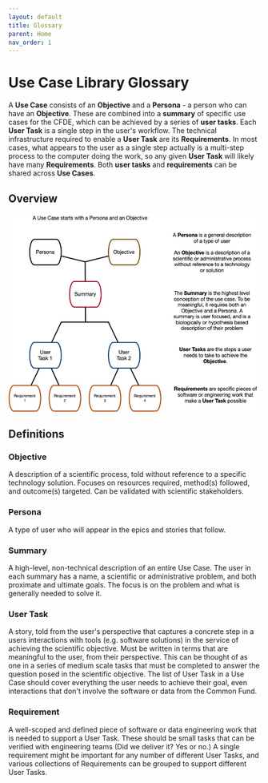 ```yaml
---
layout: default
title: Glossary
parent: Home
nav_order: 1
---
```


# Use Case Library Glossary

A **Use Case** consists of an **Objective** and a **Persona** -
a person who can have an **Objective**. These are combined into a **summary**
of specific use cases for the CFDE, which can be achieved by a series
of **user tasks**. Each **User Task** is a single step in the user's workflow.
The technical infrastructure required
to enable a **User Task** are its **Requirements**. In most cases, what
appears to the user as a single step actually is a multi-step process to the
computer doing the work, so any given **User Task** will likely have many **Requirements**.
Both **user tasks** and **requirements** can be shared across **Use Cases**.

## Overview

![Use case library glossary image](./images/UseCaseTopDown.jpg)

## Definitions

### Objective

A description of a scientific process, told
without reference to a specific technology solution. Focuses on
resources required, method(s) followed, and outcome(s) targeted. Can
be validated with scientific stakeholders.

### Persona
A type of user who will appear in the epics and stories that follow.

### Summary
A high-level, non-technical description of an entire Use Case. The user in each summary has a name, a scientific or administrative problem, and both proximate and ultimate goals. The focus is on the problem and what is generally needed to solve it.

### User Task
A story, told from the user's perspective that captures a
concrete step in a users interactions with tools (e.g. software solutions) in
the service of achieving the scientific objective. Must be written in
terms that are meaningful to the user, from their
perspective. This can be thought of as one in a series of medium scale tasks
that must be completed to answer the question posed in the scientific objective.
The list of User Task in a Use Case should cover everything the user needs to
achieve their goal, even interactions that don't involve the software
or data from the Common Fund.

### Requirement
A well-scoped and defined piece of software or data engineering
work that is needed to support a User Task. These should be small tasks
that can be verified with engineering teams (Did we deliver it? Yes
or no.) A single requirement might be important for any number of different User
Tasks, and various collections of Requirements can be grouped to support
different User Tasks.
